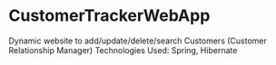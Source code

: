 # CustomerTrackerWebApp
Dynamic website to add/update/delete/search Customers (Customer Relationship Manager)
Technologies Used: Spring, Hibernate
